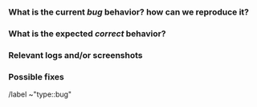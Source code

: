 <!--
SPDX-FileCopyrightText: 2022 Fluid Attacks <development@fluidattacks.com>

SPDX-License-Identifier: MPL-2.0
-->

<!-- Issues are public, they should not contain confidential information -->

### What is the current *bug* behavior? how can we reproduce it?

### What is the expected *correct* behavior?

### Relevant logs and/or screenshots

### Possible fixes

/label ~"type::bug"
